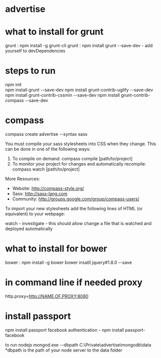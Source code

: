 advertise
=========

what to install for grunt
=============================
grunt : npm install -g grunt-cli
grunt : npm install grunt --save-dev  - add yourself to devDependencies

steps to run
===============
npm init	
npm install grunt --save-dev
npm install grunt-contrib-uglify --save-dev
npm install grunt-contrib-cssmin --save-dev
npm install grunt-contrib-compass --save-dev


compass 
======================
compass create advertise --syntax sass


You must compile your sass stylesheets into CSS when they change.
This can be done in one of the following ways:
  1. To compile on demand:
     compass compile [path/to/project]
  2. To monitor your project for changes and automatically recompile:
     compass watch [path/to/project]

More Resources:
  * Website: http://compass-style.org/
  * Sass: http://sass-lang.com
  * Community: http://groups.google.com/group/compass-users/


To import your new stylesheets add the following lines of HTML (or equivalent) to your webpage:
<head>
  <link href="/stylesheets/screen.css" media="screen, projection" rel="stylesheet" type="text/css" />
  <link href="/stylesheets/print.css" media="print" rel="stylesheet" type="text/css" />
  <!--[if IE]>
      <link href="/stylesheets/ie.css" media="screen, projection" rel="stylesheet" type="text/css" />
  <![endif]-->
</head>




watch - investigate - this should allow change a file that is watched and deployed automatically


what to install for bower
=============================
bower : npm install -g bower
bower insatll jquery#1.8.0 --save

in command line if needed proxy
================================
http.proxy=http://NAME.OF.PROXY:8080

install passport
==============================
npm install passport
facebook authentication - npm install passport-facebook

to run nodejs
mongod.exe --dbpath C:\Private\advertise\mongodb\data
*dbpath is the path of your node server to the data folder